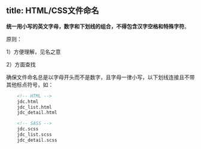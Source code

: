 title: HTML/CSS文件命名
---

**统一用小写的英文字母，数字和下划线的组合，不得包含汉字空格和特殊字符**。

原则： 

1）方便理解，见名之意

 2）方面查找



确保文件命名总是以字母开头而不是数字，且字母一律小写，以下划线连接且不带其他标点符号，如：

``` html
	<!-- HTML -->
	jdc.html
	jdc_list.html
	jdc_detail.html

	<!-- SASS -->
	jdc.scss
	jdc_list.scss
	jdc_detail.scss
```

